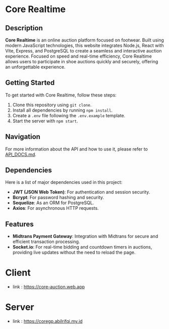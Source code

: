 # Core Realtime

## Description

**Core Realtime** is an online auction platform focused on footwear. Built using modern JavaScript technologies, this website integrates Node.js, React with Vite, Express, and PostgreSQL to create a seamless and interactive auction experience. Focused on speed and real-time efficiency, Core Realtime allows users to participate in shoe auctions quickly and securely, offering an unforgettable experience.

## Getting Started

To get started with Core Realtime, follow these steps:

1. Clone this repository using `git clone`.
2. Install all dependencies by running `npm install`.
3. Create a `.env` file following the `.env.example` template.
4. Start the server with `npm start`.

## Navigation

For more information about the API and how to use it, please refer to [API_DOCS.md](./server/API_DOCS.md).

## Dependencies

Here is a list of major dependencies used in this project:

- **JWT (JSON Web Token)**: For authentication and session security.
- **Bcrypt**: For password hashing and security.
- **Sequelize**: As an ORM for PostgreSQL.
- **Axios**: For asynchronous HTTP requests.

## Features

- **Midtrans Payment Gateway**: Integration with Midtrans for secure and efficient transaction processing.
- **Socket.io**: For real-time bidding and countdown timers in auctions, providing live updates without the need to reload the page.

# Client

- link : https://core-auction.web.app

# Server

- link : https://coregp.abilrifqi.my.id
